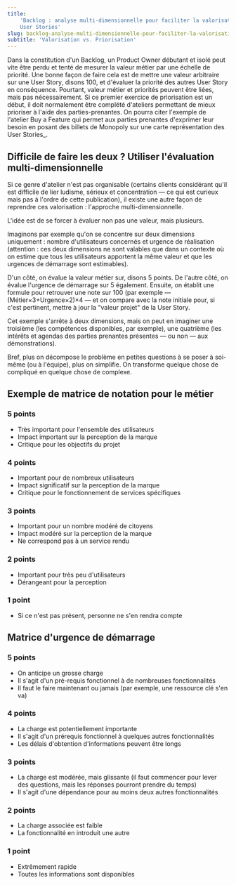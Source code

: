 ```yaml
---
title:
    'Backlog : analyse multi-dimensionnelle pour faciliter la valorisation des
    User Stories'
slug: backlog-analyse-multi-dimensionnelle-pour-faciliter-la-valorisation-des-us
subtitle: 'Valorisation vs. Priorisation'
---
```


Dans la constitution d'un <span lang="en">Backlog</span>, un
<span lang="en">Product Owner</span> débutant et isolé peut vite être perdu et
tenté de mesurer la valeur métier par une échelle de priorité. Une bonne façon
de faire cela est de mettre une valeur arbitraire sur une <span lang="en">User
Story</span>, disons 100, et d'évaluer la priorité des autres
<span lang="en">User Story</span> en conséquence. Pourtant, valeur métier et
priorités peuvent être liées, mais pas nécessairement. Si ce premier exercice de
priorisation est un début, il doit normalement être complété d'ateliers
permettant de mieux prioriser à l'aide des parties-prenantes. On pourra citer
l'exemple de l'atelier <span lang="en">Buy a Feature</span> qui permet aux
parties prenantes d'exprimer leur besoin en posant des billets de Monopoly sur
une carte représentation des <span lang="en">User Stories\_.

## Difficile de faire les deux ? Utiliser l'évaluation multi-dimensionnelle

Si ce genre d'atelier n'est pas organisable (certains clients considérant qu'il
est difficile de lier ludisme, sérieux et concentration — ce qui est curieux
mais pas à l'ordre de cette publication), il existe une autre façon de reprendre
ces valorisation : l'approche multi-dimensionnelle.

L'idée est de se forcer à évaluer non pas une valeur, mais plusieurs.

Imaginons par exemple qu'on se concentre sur deux dimensions uniquement : nombre
d'utilisateurs concernés et urgence de réalisation (attention : ces deux
dimensions ne sont valables que dans un contexte où on estime que tous les
utilisateurs apportent la même valeur et que les urgences de démarrage sont
estimables).

D'un côté, on évalue la valeur métier sur, disons 5 points. De l'autre côté, on
évalue l'urgence de démarrage sur 5 également. Ensuite, on établit une formule
pour retrouver une note sur 100 (par exemple —
(Métier&times;3+Urgence&times;2)&times;4 — et on compare avec la note initiale
pour, si c'est pertinent, mettre à jour la "valeur projet" de la
<span lang="en">User Story</span>.

Cet exemple s'arrête à deux dimensions, mais on peut en imaginer une troisième
(les compétences disponibles, par exemple), une quatrième (les intérêts et
agendas des parties prenantes présentes — ou non — aux démonstrations).

Bref, plus on décompose le problème en petites questions à se poser à soi-même
(ou à l'équipe), plus on simplifie. On transforme quelque chose de compliqué en
quelque chose de complexe.

## Exemple de matrice de notation pour le métier

### 5 points

-   Très important pour l'ensemble des utilisateurs
-   Impact important sur la perception de la marque
-   Critique pour les objectifs du projet

### 4 points

-   Important pour de nombreux utilisateurs
-   Impact significatif sur la perception de la marque
-   Critique pour le fonctionnement de services spécifiques

### 3 points

-   Important pour un nombre modéré de citoyens
-   Impact modéré sur la perception de la marque
-   Ne correspond pas à un service rendu

### 2 points

-   Important pour très peu d'utilisateurs
-   Dérangeant pour la perception

### 1 point

-   Si ce n'est pas présent, personne ne s'en rendra compte

## Matrice d'urgence de démarrage

### 5 points

-   On anticipe un grosse charge
-   Il s'agit d'un pré-requis fonctionnel à de nombreuses fonctionnalités
-   Il faut le faire maintenant ou jamais (par exemple, une ressource clé s'en
    va)

### 4 points

-   La charge est potentiellement importante
-   Il s'agit d'un prérequis fonctionnel à quelques autres fonctionnalités
-   Les délais d'obtention d'informations peuvent être longs

### 3 points

-   La charge est modérée, mais glissante (il faut commencer pour lever des
    questions, mais les réponses pourront prendre du temps)
-   Il s'agit d'une dépendance pour au moins deux autres fonctionnalités

### 2 points

-   La charge associée est faible
-   La fonctionnalité en introduit une autre

### 1 point

-   Extrêmement rapide
-   Toutes les informations sont disponibles
